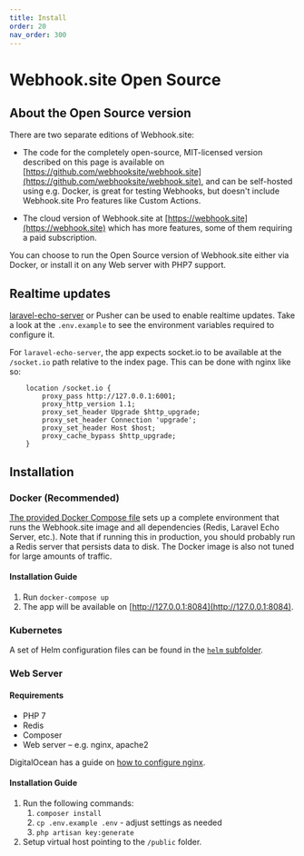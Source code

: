 ```yaml
---
title: Install
order: 20
nav_order: 300
---
```


# Webhook.site Open Source

## About the Open Source version

There are two separate editions of Webhook.site: 

* The code for the completely open-source, MIT-licensed version described on this page is available on [https://github.com/webhooksite/webhook.site](https://github.com/webhooksite/webhook.site), and can be self-hosted using e.g. Docker, is great for testing Webhooks, but doesn't include Webhook.site Pro features like Custom Actions.

* The cloud version of Webhook.site at [https://webhook.site](https://webhook.site) which has more features, some of them requiring a paid subscription.

You can choose to run the Open Source version of Webhook.site either via Docker, or install it on any Web server with PHP7 support. 

## Realtime updates

[laravel-echo-server](https://github.com/tlaverdure/laravel-echo-server) or Pusher can be used to enable realtime updates. Take a look at the `.env.example` to see the environment variables required to configure it.

For `laravel-echo-server`, the app expects socket.io to be available at the `/socket.io` path relative to the index page. This can be done with nginx like so:

```
    location /socket.io {
        proxy_pass http://127.0.0.1:6001;
        proxy_http_version 1.1;
        proxy_set_header Upgrade $http_upgrade;
        proxy_set_header Connection 'upgrade';
        proxy_set_header Host $host;
        proxy_cache_bypass $http_upgrade;
    }
```

## Installation

### Docker (Recommended)

[The provided Docker Compose file](https://github.com/webhooksite/webhook.site/blob/master/docker-compose.yml) sets up a complete environment that runs the Webhook.site image and all dependencies (Redis, Laravel Echo Server, etc.). Note that if running this in production, you should probably run a Redis server that persists data to disk. The Docker image is also not tuned for large amounts of traffic.

#### Installation Guide

1. Run `docker-compose up`
2. The app will be available on [http://127.0.0.1:8084](http://127.0.0.1:8084).

### Kubernetes

A set of Helm configuration files can be found in the [`helm` subfolder](https://github.com/webhooksite/webhook.site/tree/master/helm). 

### Web Server

#### Requirements

* PHP 7
* Redis
* Composer
* Web server – e.g. nginx, apache2

DigitalOcean has a guide on [how to configure nginx](https://www.digitalocean.com/community/tutorials/how-to-deploy-a-laravel-application-with-nginx-on-ubuntu-16-04#step-5-—-configuring-nginx).

#### Installation Guide

1. Run the following commands:
   1. `composer install`
   2. `cp .env.example .env` - adjust settings as needed
   3. `php artisan key:generate`
2. Setup virtual host pointing to the `/public` folder. 

